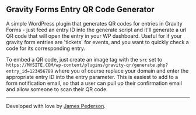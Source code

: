 ## Gravity Forms Entry QR Code Generator
A simple WordPress plugin that generates QR codes for entries in Gravity Forms - just feed an entry ID into the generate script and it'll generate a url QR code that will open the entry in your WP dashboard. Useful for if your gravity form entries are 'tickets' for events, and you want to quickly check a code for its corresponding entry.

To embed a QR code, just create an image tag with the `src` set to `https://MYSITE.COM/wp-content/plugins/gravity-qr/generate.php?entry_id=123456789` where you of course replace your domain and enter the appropriate entry ID into the entry parameter. This is easiest to add to a form notification email, so that a user can pull up their confirmation email and allow someone to scan their QR code.

*****
Developed with love by [James Pederson](https://jpederson.com).